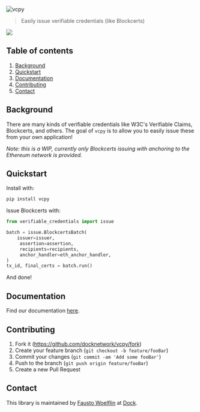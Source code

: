 ![vcpy](docs/assets/vcpy_logo.png)

> Easily issue verifiable credentials (like Blockcerts)
    
![](https://github.com/docknetwork/vcpy/workflows/pytest/badge.svg)

## Table of contents
1. [Background](#background)
1. [Quickstart](#quickstart)
1. [Documentation](#documentation)
1. [Contributing](#contributing)
1. [Contact](#contact)

## Background
There are many kinds of verifiable credentials like W3C's Verifiable Claims, Blockcerts, and others. The goal of `vcpy` is to allow you to easily issue these from your own application!

*Note: this is a WIP, currently only Blockcerts issuing with anchoring to the Ethereum network is provided.* 
 
## Quickstart
Install with:
```bash
pip install vcpy
```

Issue Blockcerts with:
```python
from verifiable_credentials import issue

batch = issue.BlockcertsBatch(
    issuer=issuer,
     assertion=assertion,
     recipients=recipients,
     anchor_handler=eth_anchor_handler,
)
tx_id, final_certs = batch.run()
```

And done!

## Documentation
Find our documentation [here](docs/index.md).

## Contributing
1. Fork it (<https://github.com/docknetwork/vcpy/fork>)
1. Create your feature branch (`git checkout -b feature/fooBar`)
1. Commit your changes (`git commit -am 'Add some fooBar'`)
1. Push to the branch (`git push origin feature/fooBar`)
1. Create a new Pull Request

## Contact
This library is maintained by [Fausto Woelflin](https://www.linkedin.com/in/faustowoelflin) at [Dock](https://dock.io).